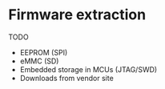 # Firmware extraction

TODO

  - EEPROM (SPI)
  - eMMC (SD)
  - Embedded storage in MCUs (JTAG/SWD)
  - Downloads from vendor site
